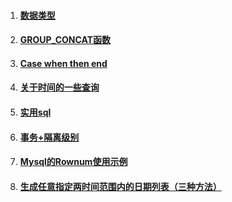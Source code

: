 1. #### [数据类型](/sql/shu-ju-lei-xing.md)
2. #### [GROUP\_CONCAT函数](/sql/mysql/groupconcat.md)
3. #### [Case when then end](/sql/mysql/case-when-then-end.md)
4. #### [关于时间的一些查询](/sql/mysql/guan-yu-shi-jian-de-yi-xie-cha-xun.md)
5. #### [实用sql](/sql/mysql/shi-yong-sql.md)
6. #### [事务+隔离级别](/sql/mysql/shi-52a1+-ge-li-ji-bie.md)
7. #### [Mysql的Rownum使用示例](/sql/mysql/mysqlde-rownum-shi-yong-shi-li.md)
8. #### [生成任意指定两时间范围内的日期列表（三种方法）](/sql/mysql/sheng-cheng-ren-yi-zhi-ding-liang-shi-jian-fan-wei-nei-de-ri-qi-lie-biao-ff08-san-zhong-fang-fa-ff09.md)

#### 




